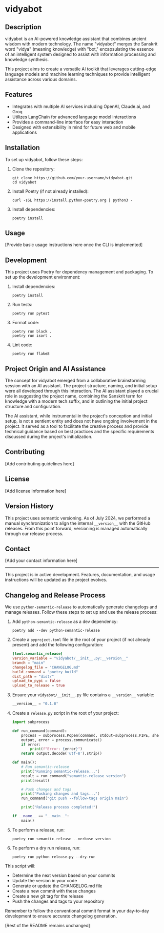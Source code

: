 # vidyabot

## Description

vidyabot is an AI-powered knowledge assistant that combines ancient wisdom with modern technology. The name "vidyabot" merges the Sanskrit word "vidya" (meaning knowledge) with "bot," encapsulating the essence of an intelligent system designed to assist with information processing and knowledge synthesis.

This project aims to create a versatile AI toolkit that leverages cutting-edge language models and machine learning techniques to provide intelligent assistance across various domains.

## Features

- Integrates with multiple AI services including OpenAI, Claude.ai, and Groq
- Utilizes LangChain for advanced language model interactions
- Provides a command-line interface for easy interaction
- Designed with extensibility in mind for future web and mobile applications

## Installation

To set up vidyabot, follow these steps:

1. Clone the repository:
   ```
   git clone https://github.com/your-username/vidyabot.git
   cd vidyabot
   ```

2. Install Poetry (if not already installed):
   ```
   curl -sSL https://install.python-poetry.org | python3 -
   ```

3. Install dependencies:
   ```
   poetry install
   ```

## Usage

[Provide basic usage instructions here once the CLI is implemented]

## Development

This project uses Poetry for dependency management and packaging. To set up the development environment:

1. Install dependencies:
   ```
   poetry install
   ```

2. Run tests:
   ```
   poetry run pytest
   ```

3. Format code:
   ```
   poetry run black .
   poetry run isort .
   ```

4. Lint code:
   ```
   poetry run flake8
   ```

## Project Origin and AI Assistance

The concept for vidyabot emerged from a collaborative brainstorming session with an AI assistant. The project structure, naming, and initial setup were all developed through this interaction. The AI assistant played a crucial role in suggesting the project name, combining the Sanskrit term for knowledge with a modern tech suffix, and in outlining the initial project structure and configuration.

The AI assistant, while instrumental in the project's conception and initial setup, is not a sentient entity and does not have ongoing involvement in the project. It served as a tool to facilitate the creative process and provide technical guidance based on best practices and the specific requirements discussed during the project's initialization.

## Contributing

[Add contributing guidelines here]

## License

[Add license information here]

## Version History

This project uses semantic versioning. As of July 2024, we performed a manual synchronization to align the internal `__version__` with the GitHub releases. From this point forward, versioning is managed automatically through our release process.

## Contact

[Add your contact information here]

---

This project is in active development. Features, documentation, and usage instructions will be updated as the project evolves.

## Changelog and Release Process

We use `python-semantic-release` to automatically generate changelogs and manage releases. Follow these steps to set up and use the release process:

1. Add `python-semantic-release` as a dev dependency:
   ```
   poetry add --dev python-semantic-release
   ```

2. Create a `pyproject.toml` file in the root of your project (if not already present) and add the following configuration:
   ```toml
   [tool.semantic_release]
   version_variable = "vidyabot/__init__.py:__version__"
   branch = "main"
   changelog_file = "CHANGELOG.md"
   build_command = "poetry build"
   dist_path = "dist/"
   upload_to_pypi = false
   upload_to_release = true
   ```

3. Ensure your `vidyabot/__init__.py` file contains a `__version__` variable:
   ```python
   __version__ = "0.1.0"
   ```

4. Create a `release.py` script in the root of your project:
   ```python
   import subprocess

   def run_command(command):
       process = subprocess.Popen(command, stdout=subprocess.PIPE, shell=True)
       output, error = process.communicate()
       if error:
           print(f"Error: {error}")
       return output.decode('utf-8').strip()

   def main():
       # Run semantic-release
       print("Running semantic-release...")
       result = run_command("semantic-release version")
       print(result)

       # Push changes and tags
       print("Pushing changes and tags...")
       run_command("git push --follow-tags origin main")

       print("Release process completed!")

   if __name__ == "__main__":
       main()
   ```

5. To perform a release, run:
   ```
   poetry run semantic-release --verbose version
   ```
6. To perform a dry run release, run:
   ```
   poetry run python release.py --dry-run
   ```

This script will:
- Determine the next version based on your commits
- Update the version in your code
- Generate or update the CHANGELOG.md file
- Create a new commit with these changes
- Create a new git tag for the release
- Push the changes and tags to your repository

Remember to follow the conventional commit format in your day-to-day development to ensure accurate changelog generation.

[Rest of the README remains unchanged]
